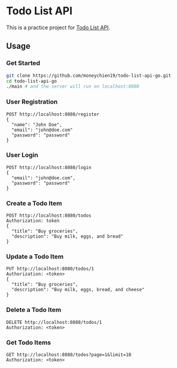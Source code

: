 # Todo List API

This is a practice project for [Todo List API](https://roadmap.sh/projects/todo-list-api).

## Usage

### Get Started

```bash
git clone https://github.com/moneychien19/todo-list-api-go.git
cd todo-list-api-go
./main # and the server will run on localhost:8080
```

### User Registration

```
POST http://localhost:8080/register
{
  "name": "John Doe",
  "email": "john@doe.com"
  "password": "password"
}
```

### User Login

```
POST http://localhost:8080/login
{
  "email": "john@doe.com",
  "password": "password"
}
```

### Create a Todo Item

```
POST http://localhost:8080/todos
Authorization: token
{
  "title": "Buy groceries",
  "description": "Buy milk, eggs, and bread"
}
```

### Update a Todo Item

```
PUT http://localhost:8080/todos/1
Authorization: <token>
{
  "title": "Buy groceries",
  "description": "Buy milk, eggs, bread, and cheese"
}
```

### Delete a Todo Item

```
DELETE http://localhost:8080/todos/1
Authorization: <token>
```

### Get Todo Items

```
GET http://localhost:8080/todos?page=1&limit=10
Authorization: <token>
```
